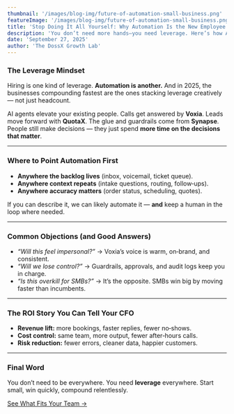 ```yaml
---
thumbnail: '/images/blog-img/future-of-automation-small-business.png'
featureImage: '/images/blog-img/future-of-automation-small-business.png'
title: 'Stop Doing It All Yourself: Why Automation Is the New Employee of the Year'
description: 'You don’t need more hands—you need leverage. Here’s how AI agents create it.'
date: 'September 27, 2025'
author: 'The DossX Growth Lab'
---
```


### The Leverage Mindset

Hiring is one kind of leverage. **Automation is another.** And in 2025, the businesses compounding fastest are the ones stacking leverage creatively — not just headcount.

AI agents elevate your existing people. Calls get answered by **Voxia**. Leads move forward with **QuotaX**. The glue and guardrails come from **Synapse**. People still make decisions — they just spend **more time on the decisions that matter**.

---

### Where to Point Automation First

- **Anywhere the backlog lives** (inbox, voicemail, ticket queue).  
- **Anywhere context repeats** (intake questions, routing, follow‑ups).  
- **Anywhere accuracy matters** (order status, scheduling, quotes).  

If you can describe it, we can likely automate it — **and** keep a human in the loop where needed.

---

### Common Objections (and Good Answers)

- *“Will this feel impersonal?”* → Voxia’s voice is warm, on‑brand, and consistent.  
- *“Will we lose control?”* → Guardrails, approvals, and audit logs keep you in charge.  
- *“Is this overkill for SMBs?”* → It’s the opposite. SMBs win big by moving faster than incumbents.

---

### The ROI Story You Can Tell Your CFO

- **Revenue lift:** more bookings, faster replies, fewer no‑shows.  
- **Cost control:** same team, more output, fewer after‑hours calls.  
- **Risk reduction:** fewer errors, cleaner data, happier customers.

---

### Final Word

You don’t need to be everywhere. You need **leverage** everywhere. Start small, win quickly, compound relentlessly.

[See What Fits Your Team →](/)
